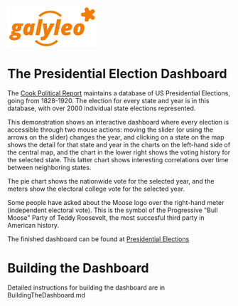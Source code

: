 <img src= ../../galyleo-logo.png width=200>

# The Presidential Election Dashboard
The [Cook Political Report](https://www.cookpolitical.com/) maintains a database of US Presidential Elections, going from 1828-1920.  The election for every state
and year is in this database, with over 2000 individual state elections represented.  

This demonstration shows an interactive dashboard where every election is accessible through two mouse actions: moving the slider (or using the arrows on the slider) changes the year, and clicking on a state on the map shows the detail for that state and year in the charts on the left-hand side of the central map, and the chart in the lower right shows the voting history for the selected state. This latter chart shows interesting correlations over time between neighboring states.

The pie chart shows the nationwide vote for the selected year, and the meters show the electoral college vote for the selected year.

Some people have asked about the Moose logo over the right-hand meter (independent electoral vote).  This is the symbol of the Progressive "Bull Moose" Party of Teddy Roosevelt, the most succesful third party in American history.

The finished dashboard can be found at [Presidential Elections](https://galyleobeta.engagelively.com/public/galyleo/index.html?dashboard=https://raw.githubusercontent.com/engageLively/galyleo-examples/main/demos/presidential-elections/elections.gd.json)



# Building the Dashboard

Detailed instructions for building the dashboard are in BuildingTheDashboard.md
